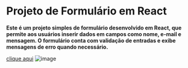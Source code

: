 # Projeto de Formulário em React
**Este é um projeto simples de formulário desenvolvido em React, que permite aos usuários inserir dados em campos como nome, e-mail e mensagem. O formulário conta com validação de entradas e exibe mensagens de erro quando necessário.**

[clique aqui](https://ggvictor.github.io/formulario_react/)
![image](https://github.com/user-attachments/assets/883831ba-2cb2-4086-9892-811afe7dde40)
